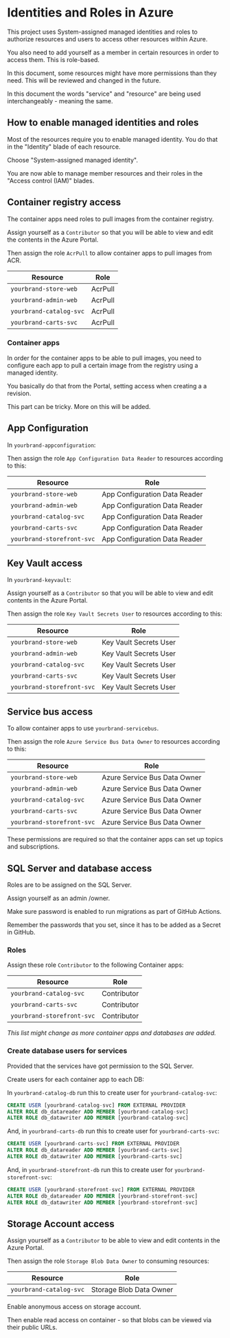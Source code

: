 # Identities and Roles in Azure

This project uses System-assigned managed identities and roles to authorize resources and users to access other resources within Azure.

You also need to add yourself as a member in certain resources in order to access them. This is role-based.

In this document, some resources might have more permissions than they need. This will be reviewed and changed in the future.

In this document the words "service" and "resource" are being used interchangeably - meaning the same.

## How to enable managed identities and roles

Most of the resources require you to enable managed identity. You do that in the "Identity" blade of each resource.

Choose "System-assigned managed identity".

You are now able to manage member resources and their roles in the "Access control (IAM)" blades.

## Container registry access

The container apps need roles to pull images from the container registry.

Assign yourself as a ``Contributor`` so that you will be able to view and edit the contents in the Azure Portal.

Then assign the role ``AcrPull`` to allow container apps to pull images from ACR.


| Resource                   | Role    |
|--------                    |----     |
| ``yourbrand-store-web``    | AcrPull |
| ``yourbrand-admin-web``    | AcrPull |
| ``yourbrand-catalog-svc``  | AcrPull |
| ``yourbrand-carts-svc``    | AcrPull |

### Container apps

In order for the container apps to be able to pull images, you need to configure each app to pull a certain image from the registry using a managed identity.

You basically do that from the Portal, setting access when creating a a revision.

This part can be tricky. More on this will be added.

## App Configuration

In ``yourbrand-appconfiguration``:

Then assign the role ``App Configuration Data Reader`` to resources according to this:

| Resource                        | Role                           |
|--------                         |----                            |
| ``yourbrand-store-web``         | App Configuration Data Reader  |
| ``yourbrand-admin-web``         | App Configuration Data Reader  |
| ``yourbrand-catalog-svc``       | App Configuration Data Reader  |
| ``yourbrand-carts-svc``         | App Configuration Data Reader  |
| ``yourbrand-storefront-svc``    | App Configuration Data Reader  |

## Key Vault access

In ``yourbrand-keyvault``:

Assign yourself as a ``Contributor`` so that you will be able to view and edit contents in the Azure Portal.

Then assign the role ``Key Vault Secrets User`` to resources according to this:

| Resource                        | Role                    |
|--------                         |----                     |
| ``yourbrand-store-web``         | Key Vault Secrets User  |
| ``yourbrand-admin-web``         | Key Vault Secrets User  |
| ``yourbrand-catalog-svc``       | Key Vault Secrets User  |
| ``yourbrand-carts-svc``         | Key Vault Secrets User  |
| ``yourbrand-storefront-svc``    | Key Vault Secrets User  |

## Service bus access

To allow container apps to use ``yourbrand-servicebus``.

Then assign the role ``Azure Service Bus Data Owner`` to resources according to this:

| Resource                        | Role                          |
|--------                         |----                           |
| ``yourbrand-store-web``         | Azure Service Bus Data Owner  |
| ``yourbrand-admin-web``         | Azure Service Bus Data Owner  |
| ``yourbrand-catalog-svc``       | Azure Service Bus Data Owner  |
| ``yourbrand-carts-svc``         | Azure Service Bus Data Owner  |
| ``yourbrand-storefront-svc``    | Azure Service Bus Data Owner  |

These permissions are required so that the container apps can set up topics and subscriptions.

## SQL Server and database access

Roles are to be assigned on the SQL Server.

Assign yourself as an admin /owner.

Make sure password is enabled to run migrations as part of GitHub Actions. 

Remember the passwords that you set, since it has to be added as a Secret in GitHub.

### Roles

Assign these role ``Contributor`` to the following Container apps:

| Resource                        | Role          |
|--------                         |----           |
| ``yourbrand-catalog-svc``       | Contributor   |
| ``yourbrand-carts-svc``         | Contributor   |
| ``yourbrand-storefront-svc``    | Contributor   |

_This list might change as more  container apps and databases are added._

### Create database users for services

Provided that the services have got permission to the SQL Server.

Create users for each container app to each DB:

In ``yourbrand-catalog-db`` run this to create user for ``yourbrand-catalog-svc``:

```sql
CREATE USER [yourbrand-catalog-svc] FROM EXTERNAL PROVIDER
ALTER ROLE db_datareader ADD MEMBER [yourbrand-catalog-svc]
ALTER ROLE db_datawriter ADD MEMBER [yourbrand-catalog-svc]
```

And, in ``yourbrand-carts-db`` run this to create user for ``yourbrand-carts-svc``:

```sql
CREATE USER [yourbrand-carts-svc] FROM EXTERNAL PROVIDER
ALTER ROLE db_datareader ADD MEMBER [yourbrand-carts-svc]
ALTER ROLE db_datawriter ADD MEMBER [yourbrand-carts-svc]
```

And, in ``yourbrand-storefront-db`` run this to create user for ``yourbrand-storefront-svc``:

```sql
CREATE USER [yourbrand-storefront-svc] FROM EXTERNAL PROVIDER
ALTER ROLE db_datareader ADD MEMBER [yourbrand-storefront-svc]
ALTER ROLE db_datawriter ADD MEMBER [yourbrand-storefront-svc]
```

## Storage Account access

Assign yourself as a ``Contributor`` to be able to view and edit contents in the Azure Portal.

Then assign the role ``Storage Blob Data Owner`` to consuming resources:

| Resource                   | Role                      |
|--------                    |----                       |
| ``yourbrand-catalog-svc``  | Storage Blob Data Owner   |

Enable anonymous access on storage account.

Then enable read access on container - so that blobs can be viewed via their public URLs.
